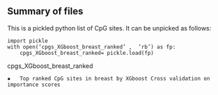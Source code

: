 ## Summary of files

This is a pickled python list of CpG sites. It can be unpicked as follows:

	import pickle
	with open(‘cpgs_XGboost_breast_ranked’ ,  ‘rb’) as fp:
		cpgs_XGboost_breast_ranked= pickle.load(fp)


cpgs\_XGboost\_breast\_ranked

	▪	Top ranked CpG sites in breast by XGboost Cross validation on importance scores

 
